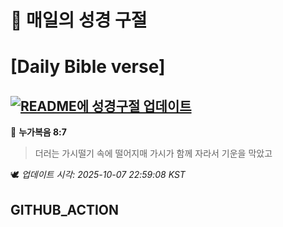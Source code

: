 # 🙏 매일의 성경 구절
# [Daily Bible verse]
## [![README에 성경구절 업데이트](https://github.com/DONGSUKA/first_test/actions/workflows/update-readme-bible.yml/badge.svg)](https://github.com/DONGSUKA/first_test/actions/workflows/update-readme-bible.yml)
<!-- START_BIBLE_VERSE -->
📖 **누가복음 8:7**
> 더러는 가시떨기 속에 떨어지매 가시가 함께 자라서 기운을 막았고

🕊️ _업데이트 시각: 2025-10-07 22:59:08 KST_
  <!-- END_BIBLE_VERSE -->
## GITHUB_ACTION
